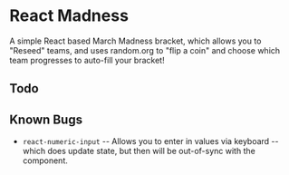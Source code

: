 # React Madness

A simple React based March Madness bracket, which allows you to "Reseed" teams, and uses random.org to "flip a coin" and choose which team progresses to auto-fill your bracket!

## Todo

## Known Bugs

- `react-numeric-input` -- Allows you to enter in values via keyboard -- which does update state, but then will be out-of-sync with the component.
